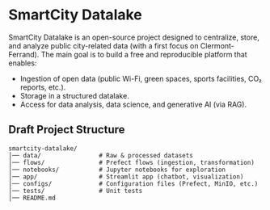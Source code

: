 # SmartCity Datalake
SmartCity Datalake is an open-source project designed to centralize, store, and analyze public city-related data (with a first focus on Clermont-Ferrand).
The main goal is to build a free and reproducible platform that enables:
- Ingestion of open data (public Wi-Fi, green spaces, sports facilities, CO₂ reports, etc.).
- Storage in a structured datalake.
- Access for data analysis, data science, and generative AI (via RAG).


## Draft Project Structure
    smartcity-datalake/
    │── data/                # Raw & processed datasets
    │── flows/               # Prefect flows (ingestion, transformation)
    │── notebooks/           # Jupyter notebooks for exploration
    │── app/                 # Streamlit app (chatbot, visualization)
    │── configs/             # Configuration files (Prefect, MinIO, etc.)
    │── tests/               # Unit tests
    │── README.md

